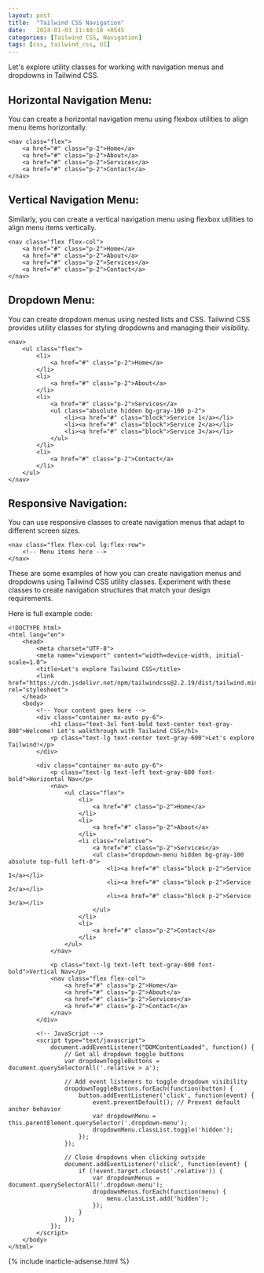 ```yaml
---
layout: post
title:  "Tailwind CSS Navigation"
date:   2024-01-03 11:40:18 +0545
categories: [Tailwind CSS, Navigation]
tags: [css, tailwind_css, UI]
---
```


Let's explore utility classes for working with navigation menus and dropdowns in Tailwind CSS.

## Horizontal Navigation Menu:

You can create a horizontal navigation menu using flexbox utilities to align menu items horizontally.

```
<nav class="flex">
    <a href="#" class="p-2">Home</a>
    <a href="#" class="p-2">About</a>
    <a href="#" class="p-2">Services</a>
    <a href="#" class="p-2">Contact</a>
</nav>
```

## Vertical Navigation Menu:

Similarly, you can create a vertical navigation menu using flexbox utilities to align menu items vertically.

```
<nav class="flex flex-col">
    <a href="#" class="p-2">Home</a>
    <a href="#" class="p-2">About</a>
    <a href="#" class="p-2">Services</a>
    <a href="#" class="p-2">Contact</a>
</nav>
```

## Dropdown Menu:

You can create dropdown menus using nested lists and CSS. Tailwind CSS provides utility classes for styling dropdowns and managing their visibility.

```
<nav>
    <ul class="flex">
        <li>
            <a href="#" class="p-2">Home</a>
        </li>
        <li>
            <a href="#" class="p-2">About</a>
        </li>
        <li>
            <a href="#" class="p-2">Services</a>
            <ul class="absolute hidden bg-gray-100 p-2">
                <li><a href="#" class="block">Service 1</a></li>
                <li><a href="#" class="block">Service 2</a></li>
                <li><a href="#" class="block">Service 3</a></li>
            </ul>
        </li>
        <li>
            <a href="#" class="p-2">Contact</a>
        </li>
    </ul>
</nav>
```

## Responsive Navigation:

You can use responsive classes to create navigation menus that adapt to different screen sizes.

```
<nav class="flex flex-col lg:flex-row">
    <!-- Menu items here -->
</nav>
```

These are some examples of how you can create navigation menus and dropdowns using Tailwind CSS utility classes. Experiment with these classes to create navigation structures that match your design requirements.

Here is full example code:

```
<!DOCTYPE html>
<html lang="en">
    <head>
        <meta charset="UTF-8">
        <meta name="viewport" content="width=device-width, initial-scale=1.0">
        <title>Let's explore Tailwind CSS</title>
        <link href="https://cdn.jsdelivr.net/npm/tailwindcss@2.2.19/dist/tailwind.min.css" rel="stylesheet">
    </head>
    <body>
        <!-- Your content goes here -->
        <div class="container mx-auto py-6">
            <h1 class="text-3xl font-bold text-center text-gray-800">Welcome! Let's walkthrough with Tailwind CSS</h1>
            <p class="text-lg text-center text-gray-600">Let's explore Tailwind!</p>
        </div>

        <div class="container mx-auto py-6">
            <p class="text-lg text-left text-gray-600 font-bold">Horizontal Nav</p>
            <nav>
                <ul class="flex">
                    <li>
                        <a href="#" class="p-2">Home</a>
                    </li>
                    <li>
                        <a href="#" class="p-2">About</a>
                    </li>
                    <li class="relative">
                        <a href="#" class="p-2">Services</a>
                        <ul class="dropdown-menu hidden bg-gray-100 absolute top-full left-0">
                            <li><a href="#" class="block p-2">Service 1</a></li>
                            <li><a href="#" class="block p-2">Service 2</a></li>
                            <li><a href="#" class="block p-2">Service 3</a></li>
                        </ul>
                    </li>
                    <li>
                        <a href="#" class="p-2">Contact</a>
                    </li>
                </ul>
            </nav>

            <p class="text-lg text-left text-gray-600 font-bold">Vertical Nav</p>
            <nav class="flex flex-col">
                <a href="#" class="p-2">Home</a>
                <a href="#" class="p-2">About</a>
                <a href="#" class="p-2">Services</a>
                <a href="#" class="p-2">Contact</a>
            </nav>
        </div>

        <!-- JavaScript -->
        <script type="text/javascript">
            document.addEventListener("DOMContentLoaded", function() {
                // Get all dropdown toggle buttons
                var dropdownToggleButtons = document.querySelectorAll('.relative > a');
                
                // Add event listeners to toggle dropdown visibility
                dropdownToggleButtons.forEach(function(button) {
                    button.addEventListener('click', function(event) {
                        event.preventDefault(); // Prevent default anchor behavior
                        var dropdownMenu = this.parentElement.querySelector('.dropdown-menu');
                        dropdownMenu.classList.toggle('hidden');
                    });
                });

                // Close dropdowns when clicking outside
                document.addEventListener('click', function(event) {
                    if (!event.target.closest('.relative')) {
                        var dropdownMenus = document.querySelectorAll('.dropdown-menu');
                        dropdownMenus.forEach(function(menu) {
                            menu.classList.add('hidden');
                        });
                    }
                });
            });
        </script>
    </body>
</html>
```

{% include inarticle-adsense.html %}